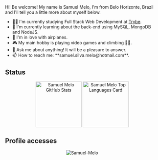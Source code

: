 <p>Hi! Be welcome! My name is Samuel Melo, I'm from Belo Horizonte, Brazil and I'll tell you a little more about myself below.</p>
<div>
  <ul>
    <li>👨‍💻 I'm currently studying Full Stack Web Development at <a href="https://www.betrybe.com" target="_blank">Trybe</a>.</li>
    <li>🌱 I'm currently learning about the back-end using MySQL, MongoDB and NodeJS.</li>
    <li>💙 I'm in love with airplanes.</li>
    <li>🎮 My main hobby is playing video games and climbing 🧗‍♂️.</li>
    <li>💬 Ask me about anything! It will be a pleasure to answer.</li>
    <li>📫 How to reach me: **samuel.silva.melo@hotmail.com**.</li>
  </ul>
</div>
<h2>Status</h2>
<div align="center">
  <img height="150px" src="https://github-readme-stats.vercel.app/api?username=SamuelSilvaMelo&count_private=true&hide=stars&show_icons=true&theme=dracula" alt="Samuel Melo GitHub Stats" />
  <img height="150px" src="https://github-readme-stats.vercel.app/api/top-langs/?username=SamuelSilvaMelo&layout=compact&theme=dracula" alt="Samuel Melo Top Languages Card" />
</div>
<h2>Profile accesses</h2>
<div align="center">
  <img src="https://komarev.com/ghpvc/?username=SamuelSilvaMelo" alt="Samuel-Melo" />
</div>

